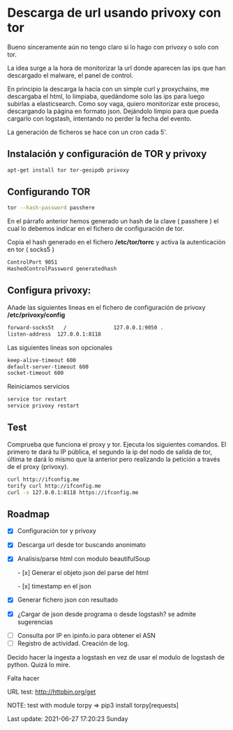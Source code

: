 # Descarga de url usando privoxy con tor
Bueno sinceramente aún no tengo claro si lo hago con privoxy o solo con tor.<p>
La idea surge a la hora de monitorizar la url donde aparecen las ips que han descargado el malware, el panel de control.<p>
En principio la descarga la hacía con un simple curl y proxychains, me descargaba el html, lo limpiaba, quedándome solo las ips para luego subirlas
a elasticsearch. Como soy vaga, quiero monitorizar este proceso, descargando la página en formato json. Dejándolo limpio para que pueda cargarlo
con logstash, intentando no perder la fecha del evento.<p>
La generación de ficheros se hace con un cron cada 5'.    

## Instalación y configuración de TOR y privoxy
```bash
apt-get install tor tor-geoipdb privoxy
```

## Configurando TOR
```bash
tor --hash-password passhere 
```
En el párrafo anterior hemos generado un hash de la clave ( passhere ) el cual lo debemos indicar en el fichero de configuración de tor.<p>
Copia el hash generado en el fichero **/etc/tor/torrc** y activa la autenticación en tor ( socks5 )
```bash
ControlPort 9051
HashedControlPassword generatedhash
```

## Configura privoxy:
Añade las siguientes lineas en el fichero de configuración de privoxy **/etc/privoxy/config**<p>
```bash
forward-socks5t   /               127.0.0.1:9050 .
listen-address  127.0.0.1:8118
``` 
Las siguientes lineas son opcionales<p>
```bash
keep-alive-timeout 600
default-server-timeout 600
socket-timeout 600
```
Reiniciamos servicios
```bash
service tor restart
service privoxy restart
```
## Test
Comprueba que funciona el proxy y tor. Ejecuta los siguientes comandos. El primero te dará tu IP pública, el segundo la
ip del nodo de salida de tor, última te dará lo mismo que la anterior pero realizando la petición a través de el proxy (privoxy).    
```bash
curl http://ifconfig.me 
torify curl http://ifconfig.me
curl -x 127.0.0.1:8118 https://ifconfig.me
```
<p>

## Roadmap
- [x] Configuración tor y privoxy<p>
- [x] Descarga url desde tor buscando anonimato<p>
- [x] Analisis/parse html con modulo beautifulSoup<p>
      - [x] Generar el objeto json del parse del html<p>
      - [x] timestamp en el json<p>
- [x] Generar fichero json con resultado<p>
- [x] ¿Cargar de json desde programa o desde logstash? se admite sugerencias<p>
- [ ] Consulta por IP en ipinfo.io para obtener el ASN 
- [ ] Registro de actividad. Creación de log.<p>

Decido hacer la ingesta a logstash en vez de usar el modulo de logstash de python. Quizá
lo mire.

Falta hacer 

URL test: http://httpbin.org/get <p>
NOTE: test with module torpy =>  pip3 install torpy[requests]<p>
Last update: 2021-06-27 17:20:23 Sunday
